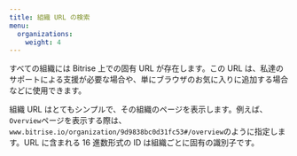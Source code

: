```yaml
---
title: 組織 URL の検索
menu:
  organizations:
    weight: 4
---
```


すべての組織には Bitrise 上での固有 URL が存在します。この URL は、私達のサポートによる支援が必要な場合や、単にブラウザのお気に入りに追加する場合などに使用できます。

組織 URL はとてもシンプルで、その組織のページを表示します。例えば、`Overview`ページを表示する際は、`www.bitrise.io/organization/9d9838bc0d31fc53#/overview`のように指定します。URL に含まれる 16 進数形式の ID は組織ごとに固有の識別子です。
